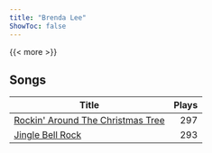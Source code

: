```yaml
---
title: "Brenda Lee"
ShowToc: false
---
```


{{< more >}}

## Songs
Title | Plays 
----- | -----: 
[Rockin' Around The Christmas Tree](/songs/rockin-around-the-christmas-tree) | 297
[Jingle Bell Rock](/songs/jingle-bell-rock) | 293

